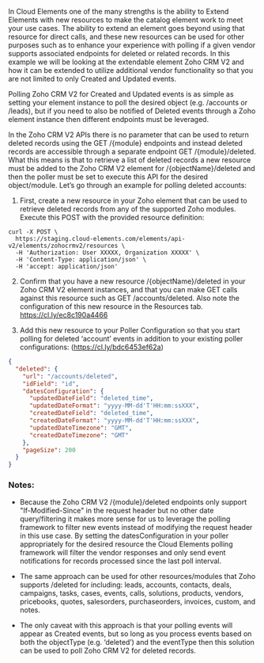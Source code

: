 In Cloud Elements one of the many strengths is the ability to Extend Elements with new resources to make the catalog element work to meet your use cases. The ability to extend an element goes beyond using that resource for direct calls, and these new resources can be used for other purposes such as to enhance your experience with polling if a given vendor supports associated endpoints for deleted or related records. In this example we will be looking at the extendable element Zoho CRM V2 and how it can be extended to utilize additional vendor functionality so that you are not limited to only Created and Updated events.

Polling Zoho CRM V2 for Created and Updated events is as simple as setting your element instance to poll the desired object (e.g. /accounts or /leads), but if you need to also be notified of Deleted events through a Zoho element instance then different endpoints must be leveraged.

In the Zoho CRM V2 APIs there is no parameter that can be used to return deleted records using the GET /{module} endpoints and instead deleted records are accessible through a separate endpoint GET /{module}/deleted. What this means is that to retrieve a list of deleted records a new resource must be added to the Zoho CRM V2 element for /{objectName}/deleted and then the poller must be set to execute this API for the desired object/module. Let’s go through an example for polling deleted accounts:

1. First, create a new resource in your Zoho element that can be used to retrieve deleted records from any of the supported Zoho modules. Execute this POST with the provided resource definition:

```
curl -X POST \
  https://staging.cloud-elements.com/elements/api-v2/elements/zohocrmv2/resources \
  -H 'Authorization: User XXXXX, Organization XXXXX' \
  -H 'Content-Type: application/json' \
  -H 'accept: application/json'
```

2. Confirm that you have a new resource /{objectName}/deleted in your Zoho CRM V2 element instances, and that you can make GET calls against this resource such as GET /accounts/deleted. Also note the configuration of this new resource in the Resources tab. https://cl.ly/ec8c190a4466

3. Add this new resource to your Poller Configuration so that you start polling for deleted ‘account’ events in addition to your existing poller configurations: (https://cl.ly/bdc6453ef62a)

```json
{
  "deleted": {
    "url": "/accounts/deleted",
    "idField": "id",
    "datesConfiguration": {
      "updatedDateField": "deleted_time",
      "updatedDateFormat": "yyyy-MM-dd'T'HH:mm:ssXXX",
      "createdDateField": "deleted_time",
      "createdDateFormat": "yyyy-MM-dd'T'HH:mm:ssXXX",
      "updatedDateTimezone": "GMT",
      "createdDateTimezone": "GMT"
    },
    "pageSize": 200
  }
}
```


### Notes:
* Because the Zoho CRM V2 /{module}/deleted endpoints only support "If-Modified-Since" in the request header but no other date query/filtering it makes more sense for us to leverage the polling framework to filter new events instead of modifying the request header in this use case. By setting the datesConfiguration in your poller appropriately for the desired resource the Cloud Elements polling framework will filter the vendor responses and only send event notifications for records processed since the last poll interval.

* The same approach can be used for other resources/modules that Zoho supports /deleted for including: leads, accounts, contacts, deals, campaigns, tasks, cases, events, calls, solutions, products, vendors, pricebooks, quotes, salesorders, purchaseorders, invoices, custom, and notes.

* The only caveat with this approach is that your polling events will appear as Created events, but so long as you process events based on both the objectType (e.g. ‘deleted’) and the eventType then this solution can be used to poll Zoho CRM V2 for deleted records.
